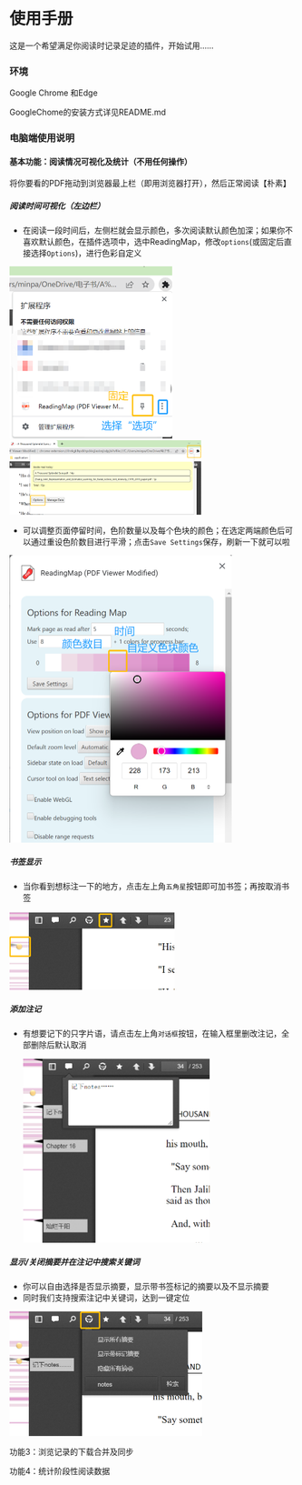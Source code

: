 # 使用手册

这是一个希望满足你阅读时记录足迹的插件，开始试用……

### 环境

Google Chrome 和Edge

GoogleChome的安装方式详见README.md



### 电脑端使用说明

#### 基本功能：阅读情况可视化及统计（不用任何操作）

将你要看的PDF拖动到浏览器最上栏（即用浏览器打开），然后正常阅读【朴素】

##### 阅读时间可视化（左边栏）

* 在阅读一段时间后，左侧栏就会显示颜色，多次阅读默认颜色加深；如果你不喜欢默认颜色，在插件选项中，选中ReadingMap，修改`options`(或固定后直接选择`Options`)，进行色彩自定义

<img src="./pics/Usages2options.png" style="zoom:50%;" />

<img src="./pics/Usages1.png" style="zoom: 33%;" />

* 可以调整页面停留时间，色阶数量以及每个色块的颜色；在选定两端颜色后可以通过重设色阶数目进行平滑；点击`Save Settings`保存，刷新一下就可以啦

<img src="./pics/Usages3options.png" style="zoom:50%;" />



##### 书签显示

* 当你看到想标注一下的地方，点击左上角`五角星`按钮即可加书签；再按取消书签

<img src="./pics/Usages4mark.png" style="zoom:50%;" />

##### 添加注记

* 有想要记下的只字片语，请点击左上角`对话框`按钮，在输入框里删改注记，全部删除后默认取消

  <img src="./pics/Usages5notes.png" style="zoom:50%;" />

##### 显示/关闭摘要并在注记中搜索关键词

* 你可以自由选择是否显示摘要，显示带书签标记的摘要以及不显示摘要
* 同时我们支持搜索注记中关键词，达到一键定位

<img src="./pics/Usages6modes.png" style="zoom:50%;" />







功能3：浏览记录的下载合并及同步

功能4：统计阶段性阅读数据